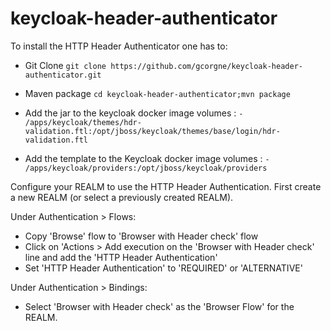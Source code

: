 # keycloak-header-authenticator

To install the HTTP Header Authenticator one has to:

* Git Clone
`git clone https://github.com/gcorgne/keycloak-header-authenticator.git`

* Maven package
`cd keycloak-header-authenticator;mvn package`

* Add the jar to the keycloak docker image volumes :
`- /apps/keycloak/themes/hdr-validation.ftl:/opt/jboss/keycloak/themes/base/login/hdr-validation.ftl`

* Add the template to the Keycloak docker image volumes :
`- /apps/keycloak/providers:/opt/jboss/keycloak/providers`

Configure your REALM to use the HTTP Header Authentication.
First create a new REALM (or select a previously created REALM).

Under Authentication > Flows:
* Copy 'Browse' flow to 'Browser with Header check' flow
* Click on 'Actions > Add execution on the 'Browser with Header check' line and add the 'HTTP Header Authentication'
* Set 'HTTP Header Authentication' to 'REQUIRED' or 'ALTERNATIVE'

Under Authentication > Bindings:
* Select 'Browser with Header check' as the 'Browser Flow' for the REALM.
